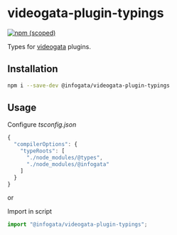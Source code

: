 # videogata-plugin-typings

[![npm (scoped)](https://img.shields.io/npm/v/@infogata/videogata-plugin-typings)](https://www.npmjs.com/package/@infogata/videogata-plugin-typings)

Types for [videogata](https://www.videogata.com) plugins.

## Installation

```sh
npm i --save-dev @infogata/videogata-plugin-typings
```

## Usage

Configure _tsconfig.json_

```js
{
  "compilerOptions": {
    "typeRoots": [
      "./node_modules/@types",
      "./node_modules/@infogata"
    ]
  }
}
```

or

Import in script

```js
import "@infogata/videogata-plugin-typings";
```
